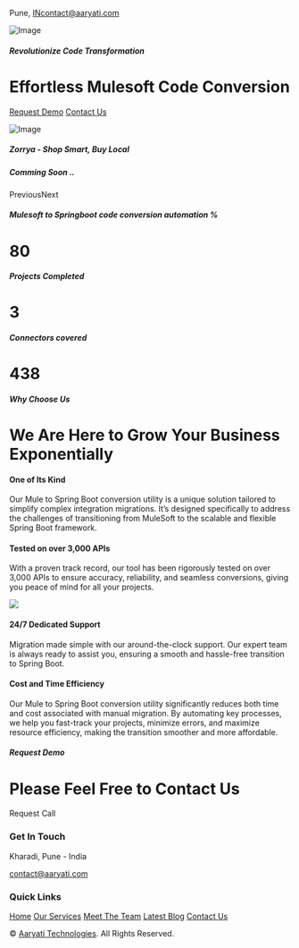 Pune, INcontact@aaryati.com

![Image](https://aaryati.com/img/spring-boot.png)

##### Revolutionize Code Transformation

# Effortless Mulesoft Code Conversion

[Request Demo](https://aaryati.com/) [Contact Us](https://aaryati.com/)

![Image](https://aaryati.com/img/carousel-2.jpg)

##### Zorrya - Shop Smart, Buy Local

##### Comming Soon ..

PreviousNext

##### Mulesoft to Springboot code conversion automation %

# 80

##### Projects Completed

# 3

##### Connectors covered

# 438

##### Why Choose Us

# We Are Here to Grow Your Business Exponentially

#### One of Its Kind

Our Mule to Spring Boot conversion utility is a unique solution tailored to simplify complex integration migrations. It’s designed specifically to address the challenges of transitioning from MuleSoft to the scalable and flexible Spring Boot framework.


#### Tested on over 3,000 APIs

With a proven track record, our tool has been rigorously tested on over 3,000 APIs to ensure accuracy, reliability, and seamless conversions, giving you peace of mind for all your projects.

![](https://aaryati.com/img/feature.jpg)

#### 24/7 Dedicated Support

Migration made simple with our around-the-clock support. Our expert team is always ready to assist you, ensuring a smooth and hassle-free transition to Spring Boot.

#### Cost and Time Efficiency

Our Mule to Spring Boot conversion utility significantly reduces both time and cost associated with manual migration. By automating key processes, we help you fast-track your projects, minimize errors, and maximize resource efficiency, making the transition smoother and more affordable.

##### Request Demo

# Please Feel Free to Contact Us

Request Call

### Get In Touch

Kharadi, Pune - India

contact@aaryati.com

### Quick Links

[Home](https://aaryati.com/#) [Our Services](https://aaryati.com/#) [Meet The Team](https://aaryati.com/#) [Latest Blog](https://aaryati.com/#) [Contact Us](https://aaryati.com/contact)

© [Aaryati Technologies](https://aaryati.com/#). All Rights Reserved.